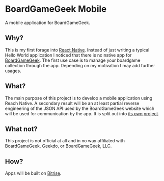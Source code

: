# BoardGameGeek Mobile
A mobile application for BoardGameGeek.

## Why?
This is my first forage into [React Native](https://facebook.github.io/react-native/). Instead of just writing a typical Hello World application I noticed that there is no native app for [BoardGameGeek](https://boardgamegeek.com/). The first use case is to manage your boardgame collection through the app. Depending on my motivation I may add further usages.

## What?
The main purpose of this project is to develop a mobile application using Reach Native. A secondary result will be an at least partial reverse engineering of the JSON API used by the BoardGameGeek website which will be used for communication by the app. It is split out into [its own project](https://github.com/mdreier/bgg-js-api).

## What not?
This project is not official at all and in no way affiliated with BoardGameGeek, Geekdo, or BoardGameGeek, LLC.

## How?
Apps will be built on [Bitrise](https://www.bitrise.io/).
